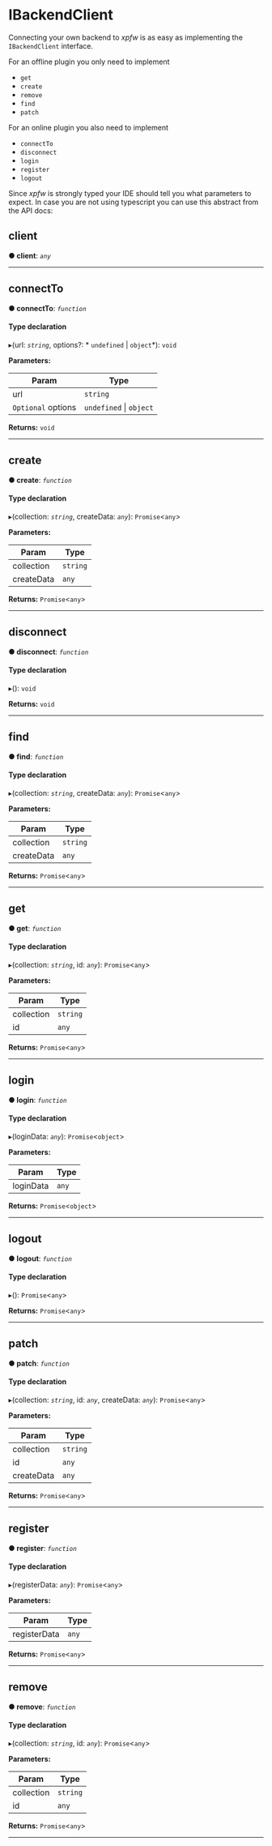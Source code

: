 # IBackendClient

Connecting your own backend to *xpfw* is as easy as implementing the `IBackendClient` interface.

For an offline plugin you only need to implement
- `get`
- `create`
- `remove`
- `find`
- `patch`

For an online plugin you also need to implement
- `connectTo`
- `disconnect`
- `login`
- `register`
- `logout`

Since *xpfw* is strongly typed your IDE should tell you what parameters to expect. In case you are not using typescript you can use this abstract from the API docs:


<a id="client"></a>

##  client

**● client**: *`any`*



___
<a id="connectto"></a>

##  connectTo

**● connectTo**: *`function`*



#### Type declaration
▸(url: *`string`*, options?: * `undefined` &#124; `object`*): `void`

**Parameters:**

| Param | Type |
| ------ | ------ |
| url | `string` |
| `Optional` options |  `undefined` &#124; `object`|

**Returns:** `void`

___
<a id="create"></a>

##  create

**● create**: *`function`*



#### Type declaration
▸(collection: *`string`*, createData: *`any`*): `Promise`<`any`>

**Parameters:**

| Param | Type |
| ------ | ------ |
| collection | `string` |
| createData | `any` |

**Returns:** `Promise`<`any`>

___
<a id="disconnect"></a>

##  disconnect

**● disconnect**: *`function`*



#### Type declaration
▸(): `void`

**Returns:** `void`

___
<a id="find"></a>

##  find

**● find**: *`function`*



#### Type declaration
▸(collection: *`string`*, createData: *`any`*): `Promise`<`any`>

**Parameters:**

| Param | Type |
| ------ | ------ |
| collection | `string` |
| createData | `any` |

**Returns:** `Promise`<`any`>

___
<a id="get"></a>

##  get

**● get**: *`function`*



#### Type declaration
▸(collection: *`string`*, id: *`any`*): `Promise`<`any`>

**Parameters:**

| Param | Type |
| ------ | ------ |
| collection | `string` |
| id | `any` |

**Returns:** `Promise`<`any`>

___
<a id="login"></a>

##  login

**● login**: *`function`*



#### Type declaration
▸(loginData: *`any`*): `Promise`<`object`>

**Parameters:**

| Param | Type |
| ------ | ------ |
| loginData | `any` |

**Returns:** `Promise`<`object`>

___
<a id="logout"></a>

##  logout

**● logout**: *`function`*



#### Type declaration
▸(): `Promise`<`any`>

**Returns:** `Promise`<`any`>

___
<a id="patch"></a>

##  patch

**● patch**: *`function`*



#### Type declaration
▸(collection: *`string`*, id: *`any`*, createData: *`any`*): `Promise`<`any`>

**Parameters:**

| Param | Type |
| ------ | ------ |
| collection | `string` |
| id | `any` |
| createData | `any` |

**Returns:** `Promise`<`any`>

___
<a id="register"></a>

##  register

**● register**: *`function`*



#### Type declaration
▸(registerData: *`any`*): `Promise`<`any`>

**Parameters:**

| Param | Type |
| ------ | ------ |
| registerData | `any` |

**Returns:** `Promise`<`any`>

___
<a id="remove"></a>

##  remove

**● remove**: *`function`*



#### Type declaration
▸(collection: *`string`*, id: *`any`*): `Promise`<`any`>

**Parameters:**

| Param | Type |
| ------ | ------ |
| collection | `string` |
| id | `any` |

**Returns:** `Promise`<`any`>

___

